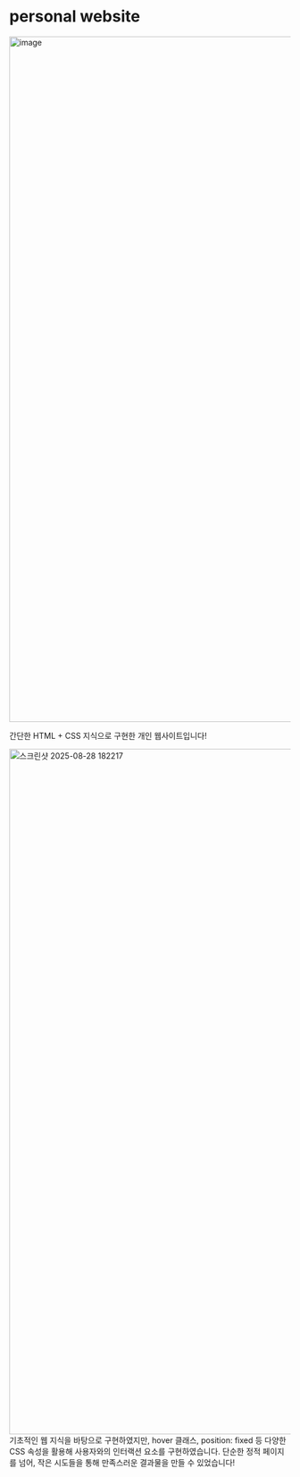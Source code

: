 # personal website

<img width="2553" height="1226" alt="image" src="https://github.com/user-attachments/assets/c45ae9fb-b77c-493e-a988-d40b2bdf8faf" />


간단한 HTML + CSS 지식으로 구현한
개인 웹사이트입니다!

<img width="2553" height="1226" alt="스크린샷 2025-08-28 182217" src="https://github.com/user-attachments/assets/36140a58-899c-4981-bcdc-3f9b48df19f1" />
기초적인 웹 지식을 바탕으로 구현하였지만,
hover 클래스, position: fixed 등 다양한 CSS 속성을 활용해
사용자와의 인터랙션 요소를 구현하였습니다.
단순한 정적 페이지를 넘어, 작은 시도들을 통해 만족스러운 결과물을 만들 수 있었습니다!
